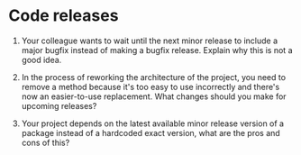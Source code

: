 # Code releases

1) Your colleague wants to wait until the next minor release to include a major bugfix instead of making a bugfix
   release. Explain why this is not a good idea.

2) In the process of reworking the architecture of the project, you need to remove a method because it's too easy to use
   incorrectly and there's now an easier-to-use replacement. What changes should you make for upcoming releases?

3) Your project depends on the latest available minor release version of a package instead of a hardcoded exact version,
   what are the pros and cons of this?
